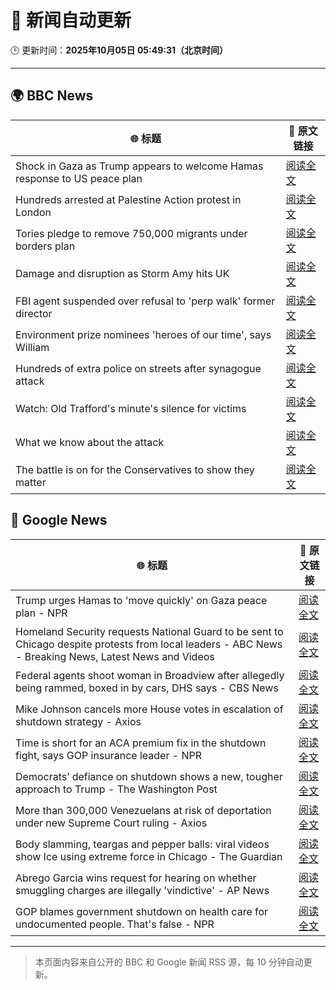 # 🧠 新闻自动更新

🕒 更新时间：**2025年10月05日 05:49:31（北京时间）**

---

## 🌍 BBC News

| 🌐 标题 | 🔗 原文链接 |
|--------|-------------|
| Shock in Gaza as Trump appears to welcome Hamas response to US peace plan | [阅读全文](https://www.bbc.com/news/articles/c15k199j1x3o?at_medium=RSS&at_campaign=rss) |
| Hundreds arrested at Palestine Action protest in London | [阅读全文](https://www.bbc.com/news/articles/ceq2e9x19g8o?at_medium=RSS&at_campaign=rss) |
| Tories pledge to remove 750,000 migrants under borders plan | [阅读全文](https://www.bbc.com/news/articles/c708g5x2yqzo?at_medium=RSS&at_campaign=rss) |
| Damage and disruption as Storm Amy hits UK | [阅读全文](https://www.bbc.com/news/articles/c0lky9nn948o?at_medium=RSS&at_campaign=rss) |
| FBI agent suspended over refusal to 'perp walk' former director | [阅读全文](https://www.bbc.com/news/articles/ce8052nz9m7o?at_medium=RSS&at_campaign=rss) |
| Environment prize nominees 'heroes of our time', says William | [阅读全文](https://www.bbc.com/news/articles/cz08591znr8o?at_medium=RSS&at_campaign=rss) |
| Hundreds of extra police on streets after synagogue attack | [阅读全文](https://www.bbc.com/news/articles/crkj50gd217o?at_medium=RSS&at_campaign=rss) |
| Watch: Old Trafford's minute's silence for victims | [阅读全文](https://www.bbc.com/news/videos/c89dnyz95k0o?at_medium=RSS&at_campaign=rss) |
| What we know about the attack | [阅读全文](https://www.bbc.com/news/articles/cd63p1djgd7o?at_medium=RSS&at_campaign=rss) |
| The battle is on for the Conservatives to show they matter | [阅读全文](https://www.bbc.com/news/articles/c864dzn827xo?at_medium=RSS&at_campaign=rss) |

## 📰 Google News

| 🌐 标题 | 🔗 原文链接 |
|--------|-------------|
| Trump urges Hamas to 'move quickly' on Gaza peace plan - NPR | [阅读全文](https://news.google.com/rss/articles/CBMifEFVX3lxTE9PWkRZM3Y2bHc4NDZwSkU1MUNpeEo4SmtUcjFEQlZMeTJpX2pvT3VoYTd1amlrTEZTT0dwcXFTamtyWWhqTGNXVWNEblA1MkpTQ1dENFVzN1hYZUs2Y1N6WkpFVGFZYVhfbjdCa2pfanRVYTJtTnRRUDZhclM?oc=5) |
| Homeland Security requests National Guard to be sent to Chicago despite protests from local leaders - ABC News - Breaking News, Latest News and Videos | [阅读全文](https://news.google.com/rss/articles/CBMisAFBVV95cUxPMGRHMWoxXzM0TlJFOFpELUF5aVNfWW9GZnNiNE1rQ0NaWXVRbXdnTlF5VlpFQlhIRmdJTUFQOVRBZTBnb2J4eWNlSXZBVTRIN0ZMNDhkWEg1bi1kV1d3a2w5U0VPYVIzSWxIRDdJWEpUeEJiOFhOd3VhSmh3VmhEOTRqcjBWQUthTHh0U25wTktMazFVbHE5MFpwQ1JtVHlFcC16cGV4VG5xVmpDZFpnWg?oc=5) |
| Federal agents shoot woman in Broadview after allegedly being rammed, boxed in by cars, DHS says - CBS News | [阅读全文](https://news.google.com/rss/articles/CBMikAFBVV95cUxPMUkwT1RCa3hhZnRWYzZSZnkyVFJGY212aWl1dFYwSy1NQ1hyVWNyNDY0OTJvcllvLVl4X1pyd3VKS2VUQ2ZSZ2dBUFBnTGZHam0wMDBIXzJFN3owZVA0NlcxRjRuNXBKT3JhelJST184VU5sdW9mNDYzOG5qZHBmcEpFa29pZTNZcDUxdDN2dG8?oc=5) |
| Mike Johnson cancels more House votes in escalation of shutdown strategy - Axios | [阅读全文](https://news.google.com/rss/articles/CBMigwFBVV95cUxQNXk5TFg0ZHhvanZ1WHpiZTFDRnBQLWZFejNsNmEtcU9uUDQyVWw4Rk43UFFRVnlvay1YRWpGQkhobHNyZ3YzWTZ2bmdNMWUyMURmalhvbm5Jakx0bU9TS0ZiRTRibGE2d2xjNEFsdHp3eE5YbkEyWEo1bHhLck9EV2Jlbw?oc=5) |
| Time is short for an ACA premium fix in the shutdown fight, says GOP insurance leader - NPR | [阅读全文](https://news.google.com/rss/articles/CBMivwFBVV95cUxPVnNvczBfUDkxSFRaYU9LVk5ab0lkei1nWC1CZExZUFdNTW9xR2xZdThEOWNHb1ozUUJRYVl6aEU1bVVuX3c0eW0tbi1tVC1kSWxvOWdLVUhwY3hoTjlwZWJsSDJNUHdYaWtSMmpIM2J5bGNJeTlBVzdXVE85cXdQUEZOVGhUYlhYcFU3OFBYS1BMbHVqaG9adzJHNWZaVGh5TWNoN0wwM3M1ZzJPMy1xVXVjZHQ4cTdJaU1mcWNuUQ?oc=5) |
| Democrats’ defiance on shutdown shows a new, tougher approach to Trump - The Washington Post | [阅读全文](https://news.google.com/rss/articles/CBMijwFBVV95cUxOeFlIal9SVEw0RzNQY0xUNWRGMW52VUQzNXZsQy1iZFZvclJ0UmxMYy1neVNfX3VTVVdObTNXNTJYX1VuWlRJTEcxaTFBT0ZYcjBYUmJNVWxkSkVmSExfQloxR0lxc0lLcjJuVld4T2Y2SkR6djB0WVJKU2NrWVgzRWgwWlZMaTMwZ2lmdUYwdw?oc=5) |
| More than 300,000 Venezuelans at risk of deportation under new Supreme Court ruling - Axios | [阅读全文](https://news.google.com/rss/articles/CBMiigFBVV95cUxQMFZmZ0cwbTNmQ0V1MVRxTW5BUzJZVVBuZ1ZfUThzeV9wWVF5Q3VpeGZVZ2t3QTJzMVpaclB5VUkxcHl3UWhEcEthWUhfcE9tcldtOTBIRzVhV2VjS0ZEa216LWZ1V0ZYMzh5eWY1VlFWUjNhcmItRTlJdVpEX1FDSUFBTU1FVXNEUHc?oc=5) |
| Body slamming, teargas and pepper balls: viral videos show Ice using extreme force in Chicago - The Guardian | [阅读全文](https://news.google.com/rss/articles/CBMinAFBVV95cUxONmtQamJOOEhwZTJURlFRZ3U1ZVdZMzItcUpONUZiWmkwOWFYSWJJcmhydGdENHdSY2gyOVZ0Q3FXaGxGdktQRGduaXAtWGVCQ0R0djFUNmc5UE04MjM2QTRoWDJIeWJhanBFYTY3SzlIMS1nS1VocmxRUnRiQnp6M0ZiMWt2YnVqMUx0UWxoaE5JSm9QQVNjeTA0WTk?oc=5) |
| Abrego Garcia wins request for hearing on whether smuggling charges are illegally 'vindictive' - AP News | [阅读全文](https://news.google.com/rss/articles/CBMivwFBVV95cUxQNDgyUGhvaVJRTmdESnUyeTVmbm12UUhaRXBVN2IyWDdHMEZNNzc2RGtCYjNjS0FadzZDdHgxTjdIZFdUOTlXRzR3VGk4STJWVU9ETHlJeFVTb3pxdkkzQ3BGR1RtcFlOZzVaYy1yQ3NwVEgzWVFFWHI4a1FQS3hmR1p3NEVheXV1aFZSUDdWX3VRdmd6RWlrckRhdmZPTGdQVXJSNFFSNUNkZkg1RFktU0RXZ1NfTmNwSFZONU9JNA?oc=5) |
| GOP blames government shutdown on health care for undocumented people. That's false - NPR | [阅读全文](https://news.google.com/rss/articles/CBMinAFBVV95cUxQSkE0MVBIcFN5V2dGZVdCdWQyck5mNmpCSzVyUEdmQlVyUUdsU3NYdmJFazNIRnY5cmRpcG9sUTBJNnlnQXVFZ0c4UjVPYVBXUGRlcWxCdTJLYUlxUkdpa3hoQkVCaThKZUhYeExGcVhzd1Ffcm0zOUlPRkxGbWhBM3BEX2lLQXNkXzlVai1GajI4SzV6d01MSkhQZ3g?oc=5) |

---
> 本页面内容来自公开的 BBC 和 Google 新闻 RSS 源，每 10 分钟自动更新。